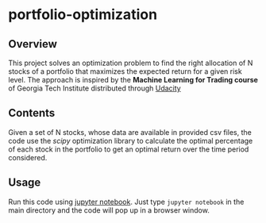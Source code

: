 # portfolio-optimization

## Overview

This project solves an optimization problem to find the right allocation of N stocks of a portfolio that maximizes the expected return for a given risk level. 
The approach is inspired by the **Machine Learning for Trading course** of Georgia Tech Institute distributed through [Udacity](https://classroom.udacity.com/courses/ud501) 


## Contents

Given a set of N stocks, whose data are available in provided csv files, the code use the *scipy* optimization library to calculate the optimal percentage of each stock in the portfolio to get an optimal return over the time period considered. 


## Usage

Run this code using [jupyter notebook](http://jupyter.readthedocs.io/en/latest/install.html). Just type `jupyter notebook` in the main directory and the code will pop up in a browser window. 

